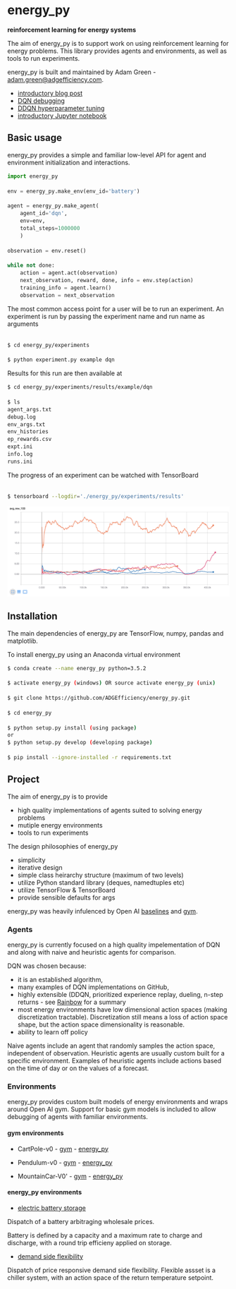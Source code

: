 # energy_py

**reinforcement learning for energy systems**

The aim of energy_py is to support work on using reinforcement learning for energy problems.  This library provides agents and environments, as well as tools to run experiments.

energy_py is built and maintained by Adam Green - [adam.green@adgefficiency.com](adam.green@adgefficiency.com).  
- [introductory blog post](http://adgefficiency.com/energy_py-reinforcement-learning-for-energy-systems/)
- [DQN debugging](http://adgefficiency.com/dqn-debugging/)
- [DDQN hyperparameter tuning](http://adgefficiency.com/dqn-tuning/)
- [introductory Jupyter notebook](https://github.com/ADGEfficiency/energy_py/blob/master/notebooks/examples/Q_learning_battery.ipynb)

## Basic usage

energy_py provides a simple and familiar low-level API for agent and environment initialization and interactions.

```python
import energy_py

env = energy_py.make_env(env_id='battery')

agent = energy_py.make_agent(
    agent_id='dqn',
    env=env,
    total_steps=1000000
    )

observation = env.reset()

while not done:
    action = agent.act(observation)
    next_observation, reward, done, info = env.step(action)
    training_info = agent.learn()
    observation = next_observation
```

The most common access point for a user will be to run an experiment.  An experiment is run by passing the experiment name and run name as arguments

```bash

$ cd energy_py/experiments

$ python experiment.py example dqn
```

Results for this run are then available at

``` bash
$ cd energy_py/experiments/results/example/dqn

$ ls
agent_args.txt
debug.log
env_args.txt
env_histories
ep_rewards.csv
expt.ini
info.log
runs.ini
```

The progress of an experiment can be watched with TensorBoard

```bash

$ tensorboard --logdir='./energy_py/experiments/results'

```

![fig](assets/tb1.png)

## Installation

The main dependencies of energy_py are TensorFlow, numpy, pandas and matplotlib.

To install energy_py using an Anaconda virtual environment

```bash
$ conda create --name energy_py python=3.5.2

$ activate energy_py (windows) OR source activate energy_py (unix)

$ git clone https://github.com/ADGEfficiency/energy_py.git

$ cd energy_py

$ python setup.py install (using package)
or
$ python setup.py develop (developing package)

$ pip install --ignore-installed -r requirements.txt

```
## Project 

The aim of energy_py is to provide 
- high quality implementations of agents suited to solving energy problems
- mutiple energy environments
- tools to run experiments

The design philosophies of energy_py
- simplicity
- iterative design
- simple class heirarchy structure (maximum of two levels)
- utilize Python standard library (deques, namedtuples etc) 
- utilize TensorFlow & TensorBoard
- provide sensible defaults for args

energy_py was heavily infulenced by Open AI [baselines](https://github.com/openai/baselines) and [gym](https://github.com/openai/gym).

### Agents

energy_py is currently focused on a high quality impelementation of DQN and along with naive and heuristic agents for comparison.

DQN was chosen because:
- it is an established algorithm,
- many examples of DQN implementations on GitHub,
- highly extensible (DDQN, prioritized experience replay, dueling, n-step returns - see [Rainbow](https://arxiv.org/pdf/1710.02298.pdf) for a summary
- most energy environments have low dimensional action spaces (making discretization tractable).  Discretization still means a loss of action space shape, but the action space dimensionality is reasonable.
- ability to learn off policy

Naive agents include an agent that randomly samples the action space, independent of observation.  Heuristic agents are
usually custom built for a specific environment.  Examples of heuristic agents include actions based on the time of day or on the values of a forecast.

### Environments

energy_py provides custom built models of energy environments and wraps around Open AI gym.  Support for basic gym
models is included to allow debugging of agents with familiar environments.

#### gym environments

- CartPole-v0 - [gym](https://github.com/openai/gym/blob/master/gym/envs/classic_control/cartpole.py) - [energy_py](https://github.com/ADGEfficiency/energy_py/blob/dev/energy_py/envs/register.py)

- Pendulum-v0 - [gym](https://github.com/openai/gym/blob/master/gym/envs/classic_control/pendulum.py) - [energy_py](https://github.com/ADGEfficiency/energy_py/blob/dev/energy_py/envs/register.py)

- MountainCar-V0' - [gym](https://github.com/openai/gym/blob/master/gym/envs/classic_control/mountain_car.py) - [energy_py](https://github.com/ADGEfficiency/energy_py/blob/dev/energy_py/envs/register.py)

#### energy_py environments

- [electric battery storage](https://github.com/openai/gym/blob/master/gym/envs/classic_control/mountain_car.p://github.com/ADGEfficiency/energy_py/tree/dev/energy_py/envs/battery)

Dispatch of a battery arbitraging wholesale prices.  

Battery is defined by a capacity and a maximum rate to charge and discharge, with a round trip efficieny applied on storage.

- [demand side flexibility](https://github.com/ADGEfficiency/energy_py/tree/dev/energy_py/envs/flex)

Dispatch of price responsive demand side flexibility.  Flexible assset is a chiller system, with an action space of the return temperature setpoint.

